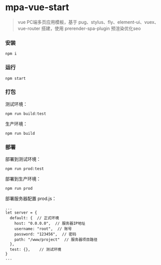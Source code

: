 # mpa-vue-start

> vue PC端多页应用模板，基于 pug、stylus、fly、element-ui、vuex、vue-router 搭建，使用 prerender-spa-plugin 预渲染优化seo

### 安装
```
npm i
```

### 运行
```
npm start
```

### 打包

测试环境：
```
npm run build:test
```

生产环境：
```
npm run build
```

### 部署


部署到测试环境：
```
npm run prod:test
```

部署到生产环境：
```
npm run prod
```

部署服务器配置 prod.js：
```
...
let server = {
  default: {  // 正式环境
    host: "0.0.0.0",  // 服务器IP地址
    username: "root",  // 账号
    password: "123456",  // 密码
    path: "/www/project"  // 服务器项目路径
  },
  test: {},    // 测试环境
}
...
```
